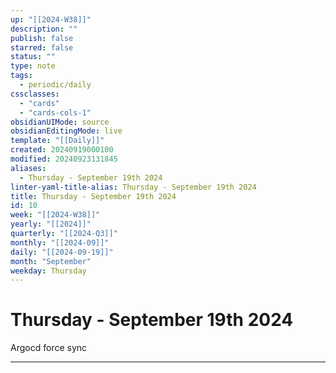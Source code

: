 ```yaml
---
up: "[[2024-W38]]"
description: ""
publish: false
starred: false
status: ""
type: note
tags:
  - periodic/daily
cssclasses:
  - "cards"
  - "cards-cols-1"
obsidianUIMode: source
obsidianEditingMode: live
template: "[[Daily]]"
created: 20240919000100
modified: 20240923131845
aliases:
  - Thursday - September 19th 2024
linter-yaml-title-alias: Thursday - September 19th 2024
title: Thursday - September 19th 2024
id: 10
week: "[[2024-W38]]"
yearly: "[[2024]]"
quarterly: "[[2024-Q3]]"
monthly: "[[2024-09]]"
daily: "[[2024-09-19]]"
month: "September"
weekday: Thursday
---
```


# Thursday - September 19th 2024

Argocd force sync

---
